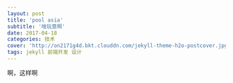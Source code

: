 ```yaml
---
layout: post
title: 'pool asia'
subtitle: '啥玩意啊'
date: 2017-04-18
categories: 技术
cover: 'http://on2171g4d.bkt.clouddn.com/jekyll-theme-h2o-postcover.jpg'
tags: jekyll 前端开发 设计
---
```


啊，这样啊
